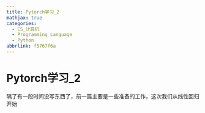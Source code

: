 ```yaml
---
title: Pytorch学习_2
mathjax: true
categories:
  - CS_计算机
  - Programming_Language
  - Python
abbrlink: f5767f6a
---
```


# Pytorch学习_2
隔了有一段时间没写东西了，前一篇主要是一些准备的工作，这次我们从线性回归开始

<!--more-->

